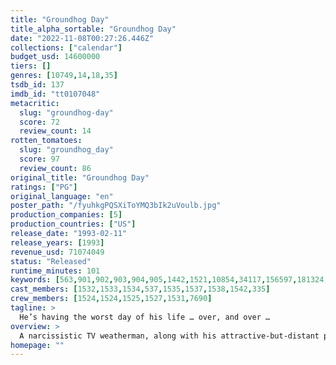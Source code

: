 ```yaml
---
title: "Groundhog Day"
title_alpha_sortable: "Groundhog Day"
date: "2022-11-08T00:27:26.446Z"
collections: ["calendar"]
budget_usd: 14600000
tiers: []
genres: [10749,14,18,35]
tsdb_id: 137
imdb_id: "tt0107048"
metacritic:
  slug: "groundhog-day"
  score: 72
  review_count: 14
rotten_tomatoes:
  slug: "groundhog_day"
  score: 97
  review_count: 86
original_title: "Groundhog Day"
ratings: ["PG"]
original_language: "en"
poster_path: "/fyuhkgPQSXiToYMQ3bIk2uVoulb.jpg"
production_companies: [5]
production_countries: ["US"]
release_date: "1993-02-11"
release_years: [1993]
revenue_usd: 71074049
status: "Released"
runtime_minutes: 101
keywords: [563,901,902,903,904,905,1442,1521,10854,34117,156597,181324,220046]
cast_members: [1532,1533,1534,537,1535,1537,1538,1542,335]
crew_members: [1524,1524,1525,1527,1531,7690]
tagline: >
  He’s having the worst day of his life … over, and over …
overview: >
  A narcissistic TV weatherman, along with his attractive-but-distant producer, and his mawkish cameraman, is sent to report on Groundhog Day in the small town of Punxsutawney, where he finds himself repeating the same day over and over.
homepage: ""
---
```


